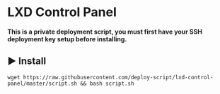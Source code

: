 # LXD Control Panel

**This is a private deployment script, you must first have your SSH deployment key setup before installing.**

## :arrow_forward: Install

```
wget https://raw.githubusercontent.com/deploy-script/lxd-control-panel/master/script.sh && bash script.sh
```
